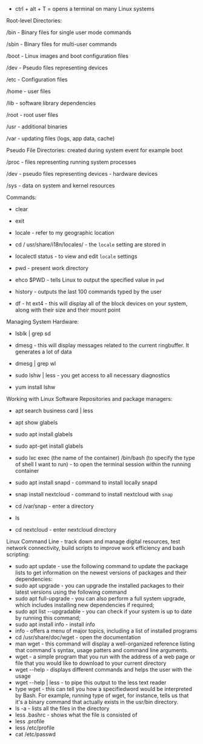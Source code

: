 * ctrl + alt  + T = opens a terminal on many Linux systems

Root-level Directories:

/bin - Binary files for single user mode commands

/sbin - Binary files for multi-user commands

/boot - Linux images and boot configuration files

/dev - Pseudo files representing devices

/etc - Configuration files

/home - user files

/lib - software library dependencies

/root - root user files

/usr - additional binaries

/var - updating files (logs, app data, cache)

Pseudo File Directories: created during system event for example boot

/proc - files representing running system processes

/dev - pseudo files representing devices - hardware devices

/sys - data on system and kernel resources

Commands:

* clear

* exit

* locale - refer to my geographic location

* cd / usr/share/i18n/locales/ - the `locale` setting are stored in

* localectl status - to view and edit `locale` settings

* pwd - present work directory

* ehco $PWD - tells Linux to output the specified value in `pwd`

* history - outputs the last 100 commands typed by the user

* df - ht ext4 - this will display all of the block devices on your system, along with their size and their mount point

Managing System Hardware:

* lsblk | grep sd

* dmesg - this will display messages related to the current ringbuffer. It generates a lot of data

* dmesg | grep wl

* sudo lshw | less - you get access to all necessary diagnostics

* yum install lshw

Working with Linux Software Repositories and package managers:

*  apt search business card | less

*  apt show glabels

*  sudo apt install glabels

*  sudo apt-get install glabels

*  sudo lxc exec (the name of the container) /bin/bash (to specify the type of shell I want to run) - to open the terminal session within the running container

*  sudo apt install snapd - command to install locally snapd

*  snap install nextcloud - command to install nextcloud with `snap`

*  cd /var/snap - enter a directory

*  ls 

*  cd nextcloud - enter nextcloud directory

Linux Command Line - track down and manage digital resources, test network connectivity, build scripts to improve work efficiency and bash scripting:

* sudo apt update - use the following command to update the package lists to get information on the newest versions of packages and their dependencies:
* sudo apt upgrade - you can upgrade the installed packages to their latest versions using the following command
* sudo apt full-upgrade - you can also perform a full system upgrade, which includes installing new dependencies if required;
* sudo apt list --upgradable - you can check if your system is up to date by running this command;
* sudo apt install info - install info
* info - offers a menu of major topics, including a list of installed programs
* cd /usr/share/doc/wget - open the documentation
* man wget - this command will display a well-organized reference listing that command`s syntax, usage patters and command line arguments.
* wget - a simple program that you run with the address of a web page or file that you would like to download to your current directory
* wget --help - displays different commands and helps the user with the usage
* wget --help | less - to pipe this output to the less text reader
* type wget - this can tell you how a specifiedword would be interpreted by Bash. For example, running type of wget, for instance, tells us that it's a binary command that actually exists in the usr/bin directory.
* ls -a - lists all the files in the directory
* less .bashrc - shows what the file is consisted of
* less .profile
* less /etc/profile
* cat /etc/passwd